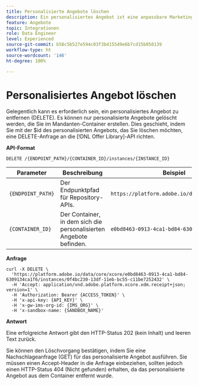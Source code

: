 ```yaml
---
title: Personalisierte Angebote löschen
description: Ein personalisiertes Angebot ist eine anpassbare Marketing-Nachricht, die auf Eignungsregeln und Einschränkungen basiert.
feature: Angebote
topic: Integrationen
role: Data Engineer
level: Experienced
source-git-commit: b58c5b527e594c03f3b415549e6b7cd15b050139
workflow-type: ht
source-wordcount: '146'
ht-degree: 100%

---
```


# Personalisiertes Angebot löschen

Gelegentlich kann es erforderlich sein, ein personalisiertes Angebot zu entfernen (DELETE). Es können nur personalisierte Angebote gelöscht werden, die Sie im Mandanten-Container erstellen. Dies geschieht, indem Sie mit der $id des personalisierten Angebots, das Sie löschen möchten, eine DELETE-Anfrage an die [!DNL Offer Library]-API richten.

**API-Format**

```http
DELETE /{ENDPOINT_PATH}/{CONTAINER_ID}/instances/{INSTANCE_ID}
```

| Parameter | Beschreibung | Beispiel |
| --------- | ----------- | ------- |
| `{ENDPOINT_PATH}` | Der Endpunktpfad für Repository-APIs. | `https://platform.adobe.io/data/core/xcore/` |
| `{CONTAINER_ID}` | Der Container, in dem sich die personalisierten Angebote befinden. | `e0bd8463-0913-4ca1-bd84-6309134ca1f6` |

**Anfrage**

```shell
curl -X DELETE \
  'https://platform.adobe.io/data/core/xcore/e0bd8463-0913-4ca1-bd84-6309134ca1f6/instances/0f4bc230-13df-11eb-bc55-c11be7252432' \
  -H 'Accept: application/vnd.adobe.platform.xcore.xdm.receipt+json; version=1' \
  -H 'Authorization: Bearer {ACCESS_TOKEN}' \
  -H 'x-api-key: {API_KEY}' \
  -H 'x-gw-ims-org-id: {IMS_ORG}' \
  -H 'x-sandbox-name: {SANDBOX_NAME}'
```

**Antwort**

Eine erfolgreiche Antwort gibt den HTTP-Status 202 (kein Inhalt) und leeren Text zurück.

Sie können den Löschvorgang bestätigen, indem Sie eine Nachschlageanfrage (GET) für das personalisierte Angebot ausführen. Sie müssen einen Accept-Header in die Anfrage einbeziehen, sollten jedoch einen HTTP-Status 404 (Nicht gefunden) erhalten, da das personalisierte Angebot aus dem Container entfernt wurde.
